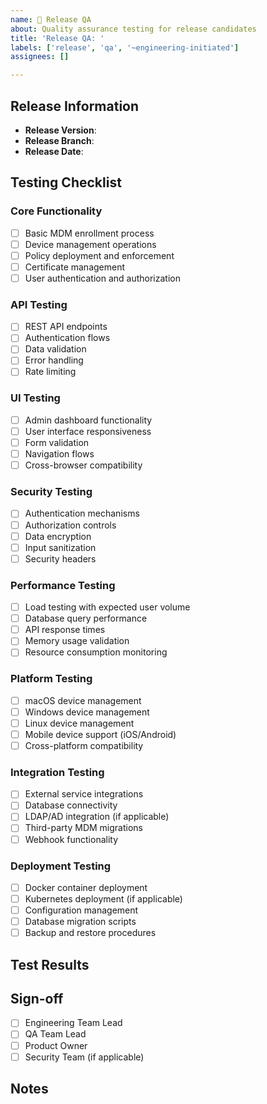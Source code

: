 ```yaml
---
name: 🔄 Release QA
about: Quality assurance testing for release candidates
title: 'Release QA: '
labels: ['release', 'qa', '~engineering-initiated']
assignees: []

---
```


## Release Information
- **Release Version**: 
- **Release Branch**: 
- **Release Date**: 

## Testing Checklist

### Core Functionality
- [ ] Basic MDM enrollment process
- [ ] Device management operations
- [ ] Policy deployment and enforcement
- [ ] Certificate management
- [ ] User authentication and authorization

### API Testing
- [ ] REST API endpoints
- [ ] Authentication flows
- [ ] Data validation
- [ ] Error handling
- [ ] Rate limiting

### UI Testing
- [ ] Admin dashboard functionality
- [ ] User interface responsiveness
- [ ] Form validation
- [ ] Navigation flows
- [ ] Cross-browser compatibility

### Security Testing
- [ ] Authentication mechanisms
- [ ] Authorization controls
- [ ] Data encryption
- [ ] Input sanitization
- [ ] Security headers

### Performance Testing
- [ ] Load testing with expected user volume
- [ ] Database query performance
- [ ] API response times
- [ ] Memory usage validation
- [ ] Resource consumption monitoring

### Platform Testing
- [ ] macOS device management
- [ ] Windows device management  
- [ ] Linux device management
- [ ] Mobile device support (iOS/Android)
- [ ] Cross-platform compatibility

### Integration Testing
- [ ] External service integrations
- [ ] Database connectivity
- [ ] LDAP/AD integration (if applicable)
- [ ] Third-party MDM migrations
- [ ] Webhook functionality

### Deployment Testing
- [ ] Docker container deployment
- [ ] Kubernetes deployment (if applicable)
- [ ] Configuration management
- [ ] Database migration scripts
- [ ] Backup and restore procedures

## Test Results
<!-- Document any issues found during testing -->

## Sign-off
<!-- List team members who have completed testing -->
- [ ] Engineering Team Lead
- [ ] QA Team Lead
- [ ] Product Owner
- [ ] Security Team (if applicable)

## Notes
<!-- Any additional notes or concerns about the release -->